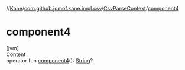 //[Kane](../../index.md)/[com.github.jomof.kane.impl.csv](../index.md)/[CsvParseContext](index.md)/[component4](component4.md)



# component4  
[jvm]  
Content  
operator fun [component4](component4.md)(): [String](https://kotlinlang.org/api/latest/jvm/stdlib/kotlin/-string/index.html)?  



